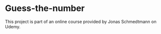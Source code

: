 # Guess-the-number
This project is part of an online course provided by Jonas Schmedtmann on Udemy.
